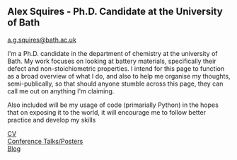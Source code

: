 ## Alex Squires - Ph.D. Candidate at the University of Bath

[a.g.squires@bath.ac.uk](a.g.squires@bath.ac.uk)

I'm a Ph.D. candidate in the department of chemistry at the university of Bath. My work focuses on looking at battery materials, specifically their defect and non-stoichiometric properties. I intend for this page to function as a broad overview of what I do, and also to help me organise my thoughts, semi-publically, so that should anyone stumble across this page, they can call me out on anything I'm claiming. 

Also included will be my usage of code (primarially Python) in the hopes that on exposing it to the world, it will encourage me to follow better practice and develop my skills

[CV](academic_cv.pdf)  
[Conference Talks/Posters](conferences.md)  
[Blog](Blog.md)
